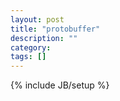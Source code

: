 ```yaml
---
layout: post
title: "protobuffer"
description: ""
category: 
tags: []
---
```

{% include JB/setup %}
